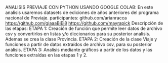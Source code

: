ANALISIS PREVIAJE CON PYTHON USANDO GOOGLE COLAB:
En este analisis usaremos datasets de ediciones de años anteriores del programa nacional de Previaje.
participantes:
github.com/arianracca
https://github.com/giaaaBiEi8
https://github.com/mayrapick
Descripción de las etapas:
ETAPA 1:
Creación de función que permite leer datos de archivo csv y convertirlos en listas y/o diccionarios para su posterior analisis. Ademas se crea la clase Provincia.
ETAPA 2:
Creación de la clase Viaje y funciones a partir de datos extraídos de archivo csv, para su posterior análisis.
ETAPA 3:
Analisis mediante gráficos a partir de los datos y las funciones extraídas en las etapas 1 y 2.
